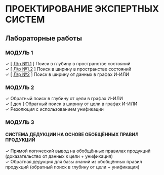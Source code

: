 # ПРОЕКТИРОВАНИЕ ЭКСПЕРТНЫХ СИСТЕМ
## Лабораторные работы
### МОДУЛЬ 1
✓ [ [Л/р №1.1](https://github.com/ONDubovickaya/bmstu_des/tree/main/module%201/dfs) ] Поиск в глубину в пространстве состояний <br />
✓ [ [Л/р №1.2](https://github.com/ONDubovickaya/bmstu_des/tree/main/module%201/bfs) ] Поиск в ширину в пространстве состояний <br />
✓ [ [Л/р №2](https://github.com/ONDubovickaya/bmstu_des/tree/main/module%201/bfs-and-or) ] Поиск в ширину от данных в графах И-ИЛИ <br />

### МОДУЛЬ 2
✓ Обратный поиск в глубину от цели в графах И-ИЛИ <br />
✓ [ *доп* ] Обратный поиск в ширину от цели в графах И-ИЛИ <br />
✓ Резолюция с использованием унификации <br />

### МОДУЛЬ 3
#### СИСТЕМА ДЕДУКЦИИ НА ОСНОВЕ ОБОБЩЁННЫХ ПРАВИЛ ПРОДУКЦИЙ
✓ Прямой логический вывод на обобщённых правилах продукций (доказательство от данных к цели + унификация) <br />
✓ Обратная дедукция для базы знаний из обобщённых правил продукций (обратный поиск в глубину от цели + унификация) <br />
